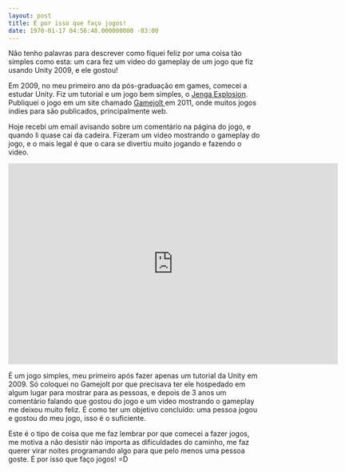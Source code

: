 ```yaml
---
layout: post
title: É por isso que faço jogos!
date: 1970-01-17 04:56:48.000000000 -03:00
---
```


Não tenho palavras para descrever como fiquei feliz por uma coisa tão simples como esta: um cara fez um video do gameplay de um jogo que fiz usando Unity 2009, e ele gostou!

Em 2009, no meu primeiro ano da pós-graduação em games, comecei a estudar Unity. Fiz um tutorial e um jogo bem simples, o [Jenga Explosion](http://gamejolt.com/games/puzzle/jenga-explosion/4250/ "Jenga"). Publiquei o jogo em um site chamado [Gamejolt ](http://gamejolt.com "Gamejolt")em 2011, onde muitos jogos indies para são publicados, principalmente web.

Hoje recebi um email avisando sobre um comentário na página do jogo, e quando li quase cai da cadeira. Fizeram um video mostrando o gameplay do jogo, e o mais legal é que o cara se divertiu muito jogando e fazendo o video.

<span class="embed-youtube" style="text-align:center; display: block;"><iframe allowfullscreen="true" class="youtube-player" frameborder="0" height="402" src="http://www.youtube.com/embed/ZCCzwToPb3Q?version=3&rel=1&fs=1&autohide=2&showsearch=0&showinfo=1&iv_load_policy=1&wmode=transparent" type="text/html" width="660"></iframe></span>

É um jogo simples, meu primeiro após fazer apenas um tutorial da Unity em 2009. Só coloquei no Gamejolt por que precisava ter ele hospedado em algum lugar para mostrar para as pessoas, e depois de 3 anos um comentário falando que gostou do jogo e um video mostrando o gameplay me deixou muito feliz. É como ter um objetivo concluído: uma pessoa jogou e gostou do meu jogo, isso é o suficiente.

Este é o tipo de coisa que me faz lembrar por que comecei a fazer jogos, me motiva a não desistir não importa as dificuldades do caminho, me faz querer virar noites programando algo para que pelo menos uma pessoa goste. É por isso que faço jogos! =D


